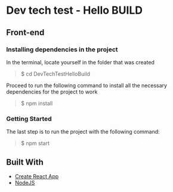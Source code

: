 # Dev tech test - Hello BUILD

## Front-end

### Installing dependencies in the project

In the terminal, locate yourself in the folder that was created

> $ cd DevTechTestHelloBuild

Proceed to run the following command to install all the necessary dependencies for the project to work

> $ npm install

### Getting Started

The last step is to run the project with the following command:

> $ npm start

## Built With

- [Create React App](https://github.com/facebook/create-react-app)
- [NodeJS](https://nodejs.org/)
